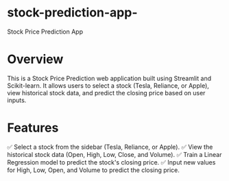 # stock-prediction-app-
Stock Price Prediction App
# Overview
This is a Stock Price Prediction web application built using Streamlit and Scikit-learn. It allows users to select a stock (Tesla, Reliance, or Apple), view historical stock data, and predict the closing price based on user inputs.

# Features
✅ Select a stock from the sidebar (Tesla, Reliance, or Apple).
✅ View the historical stock data (Open, High, Low, Close, and Volume).
✅ Train a Linear Regression model to predict the stock's closing price.
✅ Input new values for High, Low, Open, and Volume to predict the closing price.
